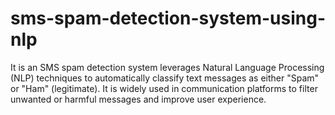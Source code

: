 # sms-spam-detection-system-using-nlp
It is an SMS spam detection system leverages Natural Language Processing (NLP) techniques to automatically classify text messages as either "Spam" or "Ham" (legitimate). It is widely used in communication platforms to filter unwanted or harmful messages and improve user experience.
